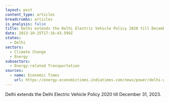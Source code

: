 ```yaml
---
layout: post
content_type: articles
breadcrumbs: articles
is_analysis: false
title: Delhi extends the Delhi Electric Vehicle Policy 2020 till December 31, 2023
date: 2023-10-25T17:16:43.599Z
states:
  - Delhi
sectors:
  - Climate Change
  - Energy
subsectors:
  - Energy-related Transportation
sources:
  - name: Economic Times
    url: https://energy.economictimes.indiatimes.com/news/power/delhi-govt-extends-policy-meant-for-electric-vehicles-till-dec-31/104638216
---
```

Delhi extends the Delhi Electric Vehicle Policy 2020 till December 31, 2023.